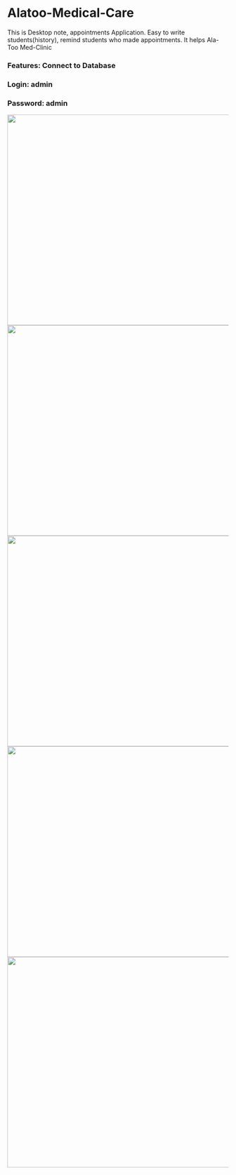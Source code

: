 # Alatoo-Medical-Care
This is Desktop note, appointments Application. Easy to write students(history), remind students who made appointments. It helps Ala-Too Med-Clinic

### Features: Connect to Database

### Login: admin 
### Password: admin
<img src="https://user-images.githubusercontent.com/49748480/142756905-7c80aad8-20b0-4ea4-be85-7449242a4c09.png" width="800" height="480" />

<img src="https://user-images.githubusercontent.com/49748480/142756849-c809def1-d4cb-4b94-af93-4316c80fd362.png" width="800" height="480" />

<img src="https://user-images.githubusercontent.com/49748480/142757310-d1f28f21-8fa1-4f8a-9c45-bcd5d2e39629.png" width="800" height="480" />

<img src="https://user-images.githubusercontent.com/49748480/142757333-384c38bc-2232-4bd0-9b53-686c810bcb19.png" width="800" height="480" />

<img src="https://user-images.githubusercontent.com/49748480/142757033-23f63421-ed5a-431f-969a-c4962231d7ad.png" width="800" height="480" />
